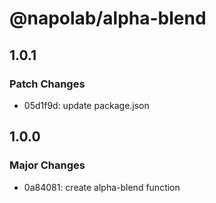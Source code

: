 # @napolab/alpha-blend

## 1.0.1

### Patch Changes

- 05d1f9d: update package.json

## 1.0.0

### Major Changes

- 0a84081: create alpha-blend function
